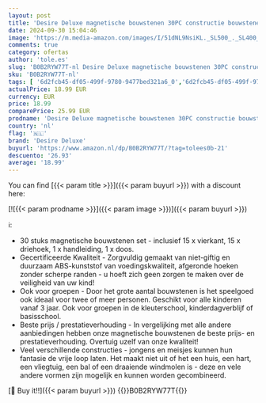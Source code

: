 ```yaml
---
layout: post
title: 'Desire Deluxe magnetische bouwstenen 30PC constructie bouwstenen set Montessori speelgoed onderdelen voor kinderen 2 3 4 5 6 7 8 jaar oud  educatief speelgoed voor meisjes jongens educatief cadeau'
date: 2024-09-30 15:04:46
image: 'https://m.media-amazon.com/images/I/51dNL9NsiKL._SL500_._SL400_.jpg'
comments: true
category: ofertas
author: 'tole.es'
slug: 'B0B2RYW77T-nl Desire Deluxe magnetische bouwstenen 30PC constructie...'
sku: 'B0B2RYW77T-nl'
tags: [ '6d2fcb45-df05-499f-9780-9477bed321a6_0','6d2fcb45-df05-499f-9780-9477bed321a6_501','Arborist Merchandising Root','Bouw- & constructiespeelgoed','Educatief speelgoed','Magnetische speelgoedbouwsets','Montessori','Self Service','Special Features Stores','Speelgoed & spellen','desire deluxe','🇳🇱', ]
actualPrice: 18.99 EUR
currency: EUR
price: 18.99
comparePrice: 25.99 EUR
prodname: 'Desire Deluxe magnetische bouwstenen 30PC constructie bouwstenen set Montessori speelgoed onderdelen voor kinderen 2 3 4 5 6 7 8 jaar oud  educatief speelgoed voor meisjes jongens educatief cadeau'
country: 'nl'
flag: '🇳🇱'
brand: 'Desire Deluxe'
buyurl: 'https://www.amazon.nl/dp/B0B2RYW77T/?tag=tolees0b-21'
descuento: '26.93'
average: '18.99'
---
```


You can find [{{< param title >}}]({{< param buyurl >}}) with a discount here:

[![{{< param prodname >}}]({{< param image >}})]({{< param buyurl >}})

ℹ️:

- 30 stuks magnetische bouwstenen set - inclusief 15 x vierkant, 15 x driehoek, 1 x handleiding, 1 x doos.
- Gecertificeerde Kwaliteit - Zorgvuldig gemaakt van niet-giftig en duurzaam ABS-kunststof van voedingskwaliteit, afgeronde hoeken zonder scherpe randen - u hoeft zich geen zorgen te maken over de veiligheid van uw kind!
- Ook voor groepen - Door het grote aantal bouwstenen is het speelgoed ook ideaal voor twee of meer personen. Geschikt voor alle kinderen vanaf 3 jaar. Ook voor groepen in de kleuterschool, kinderdagverblijf of basisschool.
- Beste prijs / prestatieverhouding - In vergelijking met alle andere aanbiedingen hebben onze magnetische bouwstenen de beste prijs- en prestatieverhouding. Overtuig uzelf van onze kwaliteit!
- Veel verschillende constructies - jongens en meisjes kunnen hun fantasie de vrije loop laten. Het maakt niet uit of het een huis, een hart, een vliegtuig, een bal of een draaiende windmolen is - deze en vele andere vormen zijn mogelijk en kunnen worden gecombineerd.

[🛒 Buy it!!]({{< param buyurl >}})
{{<world>}}B0B2RYW77T{{</world>}}
